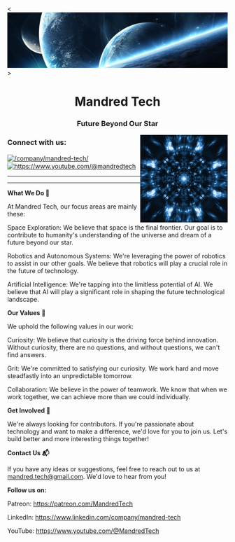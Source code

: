 <![Header](profile/banner.png)>
<h1 align="center">Mandred Tech</h1>
<h3 align="center">Future Beyond Our Star</h3>
<img align="right" alt="Hamster" width="200" src="profile/giphy.gif">

<h3 align="left">Connect with us:</h3>
<p align="left">
<a href="https://linkedin.com/in//company/mandred-tech/" target="blank"><img align="center" src="https://raw.githubusercontent.com/rahuldkjain/github-profile-readme-generator/master/src/images/icons/Social/linked-in-alt.svg" alt="/company/mandred-tech/" height="30" width="40" /></a>
<a href="https://www.youtube.com/c/https://www.youtube.com/@mandredtech" target="blank"><img align="center" src="https://raw.githubusercontent.com/rahuldkjain/github-profile-readme-generator/master/src/images/icons/Social/youtube.svg" alt="https://www.youtube.com/@mandredtech" height="30" width="40" /></a>
</p>

**    **
**    **

**What We Do 🚀**

At Mandred Tech, our focus areas are mainly these:

Space Exploration: We believe that space is the final frontier. Our goal is to contribute to humanity's understanding of the universe and dream of a future beyond our star.

Robotics and Autonomous Systems: We're leveraging the power of robotics to assist in our other goals. We believe that robotics will play a crucial role in the future of technology.

Artificial Intelligence: We're tapping into the limitless potential of AI. We believe that AI will play a significant role in shaping the future technological landscape.

**Our Values 💖**

We uphold the following values in our work:

Curiosity: We believe that curiosity is the driving force behind innovation. Without curiosity, there are no questions, and without questions, we can't find answers.

Grit: We're committed to satisfying our curiosity. We work hard and move steadfastly into an unpredictable tomorrow.

Collaboration: We believe in the power of teamwork. We know that when we work together, we can achieve more than we could individually.

**Get Involved 🤝**

We're always looking for contributors. If you're passionate about technology and want to make a difference, we'd love for you to join us. Let's build better and more interesting things together!

**Contact Us 📬**

If you have any ideas or suggestions, feel free to reach out to us at mandred.tech@gmail.com. We'd love to hear from you!

**Follow us on:**

Patreon: https://patreon.com/MandredTech

LinkedIn: https://www.linkedin.com/company/mandred-tech

YouTube: https://www.youtube.com/@MandredTech
